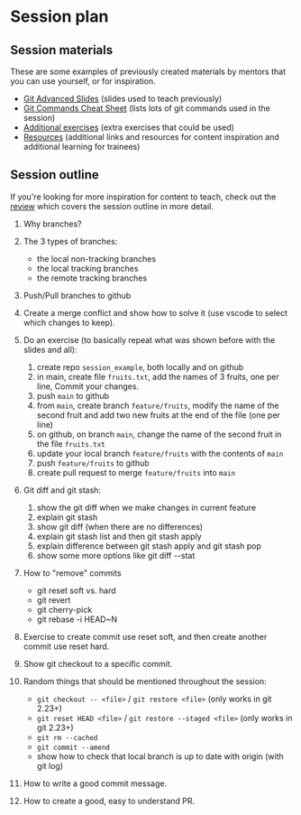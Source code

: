 # Session plan

## Session materials

These are some examples of previously created materials by mentors that you can use yourself, or for inspiration.

- [Git Advanced Slides](./session-materials/Git_advanced.pdf) (slides used to teach previously)
- [Git Commands Cheat Sheet](./session-materials/cheatsheet.md) (lists lots of git commands used in the session)
- [Additional exercises](./session-materials/additional_exercises.md) (extra exercises that could be used)
- [Resources](./session-materials/resources.md) (additional links and resources for content inspiration and additional learning for trainees)

## Session outline

If you're looking for more inspiration for content to teach, check out the [review](./session-materials/review.md) which covers the session outline in more detail.

1. Why branches?

2. The 3 types of branches:

   - the local non-tracking branches
   - the local tracking branches
   - the remote tracking branches

3. Push/Pull branches to github

4. Create a merge conflict and show how to solve it (use vscode to select which changes to keep).

5. Do an exercise (to basically repeat what was shown before with the slides and all):

   1. create repo `session_example`, both locally and on github
   2. in main, create file `fruits.txt`, add the names of 3 fruits, one per line, Commit your changes.
   3. push `main` to github
   4. from `main`, create branch `feature/fruits`, modify the name of the second fruit and add two new fruits at the end of the file (one per line)
   5. on github, on branch `main`, change the name of the second fruit in the file `fruits.txt`
   6. update your local branch `feature/fruits` with the contents of `main`
   7. push `feature/fruits` to github
   8. create pull request to merge `feature/fruits` into `main`

6. Git diff and git stash:

   1. show the git diff when we make changes in current feature
   2. explain git stash
   3. show git diff (when there are no differences)
   4. explain git stash list and then git stash apply
   5. explain difference between git stash apply and git stash pop
   6. show some more options like git diff --stat

7. How to "remove" commits

   - git reset soft vs. hard
   - git revert
   - git cherry-pick
   - git rebase -i HEAD~N

8. Exercise to create commit use reset soft, and then create another commit use reset hard.

9. Show git checkout to a specific commit.

10. Random things that should be mentioned throughout the session:

    - `git checkout -- <file>` / `git restore <file>` (only works in git 2.23+)
    - `git reset HEAD <file>` / `git restore --staged <file>` (only works in git 2.23+)
    - `git rm --cached`
    - `git commit --amend`
    - show how to check that local branch is up to date with origin (with git log)

11. How to write a good commit message.

12. How to create a good, easy to understand PR.
